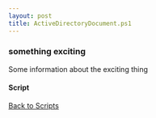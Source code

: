 ```yaml
---
layout: post
title: ActiveDirectoryDocument.ps1
---
```


### something exciting

Some information about the exciting thing

#### Script

<script async src="https://gist-it.appspot.com/github.com/BanterBoy/scripts-blog/blob/master/PowerShell/scripts/activeDirectory/ActiveDirectoryDocument.ps1" crossorigin="anonymous"></script>

<a href="/menu/_pages/scripts.html">Back to Scripts</a>
